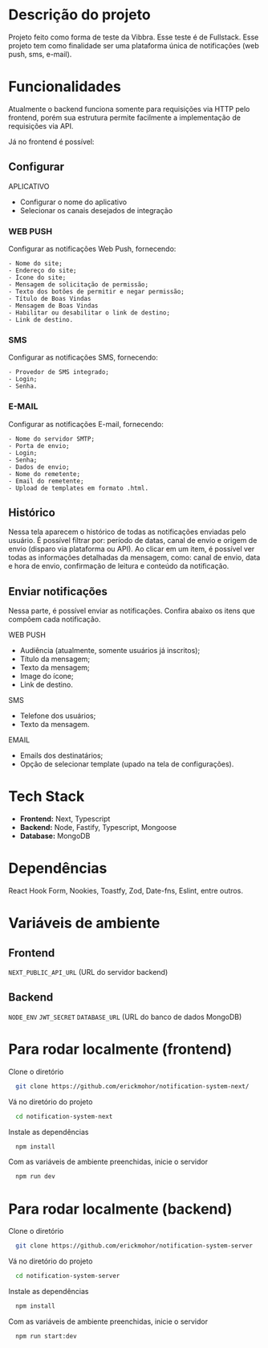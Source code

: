 # Descrição do projeto
Projeto feito como forma de teste da Vibbra. Esse teste é de Fullstack.
Esse projeto tem como finalidade ser uma plataforma única de notificações (web push, sms, e-mail).

# Funcionalidades
Atualmente o backend funciona somente para requisições via HTTP pelo frontend, porém sua estrutura permite facilmente a implementação de requisições via API.

Já no frontend é possível:

## Configurar
APLICATIVO
- Configurar o nome do aplicativo
- Selecionar os canais desejados de integração

### WEB PUSH
Configurar as notificações Web Push, fornecendo:
````
- Nome do site;
- Endereço do site;
- Ícone do site;
- Mensagem de solicitação de permissão;
- Texto dos botões de permitir e negar permissão;
- Título de Boas Vindas
- Mensagem de Boas Vindas
- Habilitar ou desabilitar o link de destino;
- Link de destino.
````

### SMS
Configurar as notificações SMS, fornecendo:
````
- Provedor de SMS integrado;
- Login;
- Senha.
````

### E-MAIL
Configurar as notificações E-mail, fornecendo:
````
- Nome do servidor SMTP;
- Porta de envio;
- Login;
- Senha;
- Dados de envio;
- Nome do remetente;
- Email do remetente;
- Upload de templates em formato .html.
````

## Histórico
Nessa tela aparecem o histórico de todas as notificações enviadas pelo usuário.
É possível filtrar por: período de datas, canal de envio e origem de envio (disparo via plataforma ou API).
Ao clicar em um item, é possível ver todas as informações detalhadas da mensagem, como: canal de envio, data e hora de envio, confirmação de leitura e conteúdo da notificação.

## Enviar notificações
Nessa parte, é possível enviar as notificações. Confira abaixo os itens que compõem cada notificação.

WEB PUSH
- Audiência (atualmente, somente usuários já inscritos);
- Título da mensagem;
- Texto da mensagem;
- Image do ícone;
- Link de destino.

SMS
- Telefone dos usuários;
- Texto da mensagem.

EMAIL
- Emails dos destinatários;
- Opção de selecionar template (upado na tela de configurações).


# Tech Stack
- **Frontend:** Next, Typescript
- **Backend:** Node, Fastify, Typescript, Mongoose
- **Database:** MongoDB


# Dependências
React Hook Form, Nookies, Toastfy, Zod, Date-fns, Eslint, entre outros.


# Variáveis de ambiente
## Frontend
`NEXT_PUBLIC_API_URL` (URL do servidor backend)

## Backend
`NODE_ENV`
`JWT_SECRET`
`DATABASE_URL` (URL do banco de dados MongoDB)

# Para rodar localmente (frontend)
Clone o diretório
```bash
  git clone https://github.com/erickmohor/notification-system-next/
```

Vá no diretório do projeto
```bash
  cd notification-system-next
```

Instale as dependências

```bash
  npm install
```

Com as variáveis de ambiente preenchidas, inicie o servidor

```bash
  npm run dev
```

# Para rodar localmente (backend)
Clone o diretório
```bash
  git clone https://github.com/erickmohor/notification-system-server
```

Vá no diretório do projeto
```bash
  cd notification-system-server
```

Instale as dependências

```bash
  npm install
```

Com as variáveis de ambiente preenchidas, inicie o servidor

```bash
  npm run start:dev
```
